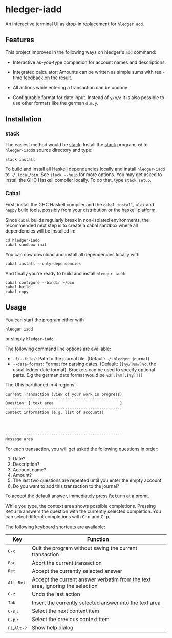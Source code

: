# hledger-iadd

An interactive terminal UI as drop-in replacement for `hledger add`.

## Features

This project improves in the following ways on hledger's `add` command:

 - Interactive as-you-type completion for account names and
   descriptions.

 - Integrated calculator: Amounts can be written as simple sums with
   real-time feedback on the result.

 - All actions while entering a transaction can be undone

 - Configurable format for date input. Instead of `y/m/d` it is also
   possible to use other formats like the german `d.m.y`.

## Installation
### stack

The easiest method would be [stack]: Install the [stack] program, `cd`
to `hledger-iadd`s source directory and type:

    stack install

To build and install all Haskell dependencies locally and install
`hledger-iadd` to `~/.local/bin`. See `stack --help` for more options.
You may get asked to install the GHC Haskell compiler locally. To do
that, type `stack setup`.

### Cabal

First, install the GHC Haskell compiler and the `cabal install`,
`alex` and `happy` build tools, possibly from your distribution or the
[haskell platform].

Since `cabal` builds regularly break in non-isolated environments, the
recommended next step is to create a cabal sandbox where all
dependencies will be installed in:

    cd hledger-iadd
	cabal sandbox init

You can now download and install all dependencies locally with

    cabal install --only-dependencies

And finally you're ready to build and install `hledger-iadd`:

    cabal configure --bindir ~/bin
	cabal build
	cabal copy

## Usage

You can start the program either with

    hledger iadd

or simply `hledger-iadd`.

The following command line options are available:

  - `-f/--file/`: Path to the journal file. (Default: `~/.hledger.journal`)
  - `--date-format`: Format for parsing dates. (Default:
    `[[%y/]%m/]%d`, the usual ledger date format). Brackets can be
    used to specify optional parts. E.g the german date format would
    be `%d[.[%m[.[%y]]]]`

The UI is partitioned in 4 regions:

    Current Transaction (view of your work in progress)
	---------------------------------------------------
	Question: [ text area                             ]
	---------------------------------------------------
	Context information (e.g. list of accounts)
    
    
    
    
	---------------------------------------------------
	Message area

For each transaction, you will get asked the following questions in
order:

 1. Date?
 2. Description?
 3. Account name?
 4. Amount?
 5. The last two questions are repeated until you enter the empty account
 6. Do you want to add this transaction to the journal?

To accept the default answer, immediately press <kbd>Return</kbd> at a
promt.

While you type, the context area shows possible completions. Pressing
<kbd>Return</kbd> answers the question with the currently selected
completion. You can select differnt completions with <kbd>C-n</kbd>
and <kbd>C-p</kbd>.

The following keyboard shortcuts are available:

| Key                             | Function                                                                      |
| ------------------------------- | ----------------------------------------------------------------------------- |
| <kbd>C-c</kbd>                  | Quit the program without saving the current transaction                       |
| <kbd>Esc</kbd>                  | Abort the current transaction                                                 |
| <kbd>Ret</kbd>                  | Accept the currently selected answer                                          |
| <kbd>Alt-Ret</kbd>              | Accept the current answer verbatim from the text area, ignoring the selection |
| <kbd>C-z</kbd>                  | Undo the last action                                                          |
| <kbd>Tab</kbd>                  | Insert the currently selected answer into the text area                       |
| <kbd>C-n</kbd>,<kbd>↓</kbd>     | Select the next context item                                                  |
| <kbd>C-p</kbd>,<kbd>↑</kbd>     | Select the previous context item                                              |
| <kbd>F1</kbd>,<kbd>Alt-?</kbd>  | Show help dialog                                                              |




[stack]: https://github.com/commercialhaskell/stack
[haskell platform]: https://www.haskell.org/platform/
